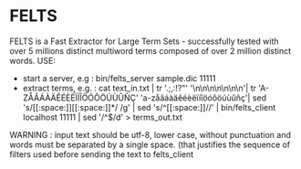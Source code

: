 FELTS
=====

FELTS is a Fast Extractor for Large Term Sets - successfully tested with over 5 millions distinct multiword terms composed of over 2 million distinct words.
USE:
- start a server, e.g : bin/felts_server sample.dic 11111 
- extract terms, e.g. : cat text_in.txt | tr '.;,:!?"' '\n\n\n\n\n\n\n'| tr 'A-ZÅÂÁÀÄÊÉÈËÏÍÎÖÓÔÖÚÙÛÑÇ' 'a-zåâáàäêéèëïíîöóôöúùûñç'| sed 's/[[:space:]][[:space:]]*/ /g' | sed 's/^[[:space:]]//' | bin/felts_client localhost 11111 | sed '/^$/d' > terms_out.txt

WARNING : input text should be utf-8, lower case, without punctuation and words must be separated by a single space.
          (that justifies the sequence of filters used before sending the text to felts_client


